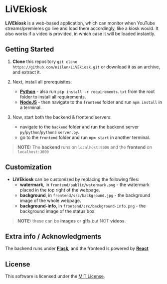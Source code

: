 # LiVEkiosk

**LiVEkiosk** is a web-based application, which can monitor when YouTube streams/premieres go live and load them accordingly, like a kiosk would.
It also works if a video is provided, in which case it will be loaded instantly.

## Getting Started

1. **Clone** this repository `git clone https://github.com/niilun/LiVEkiosk.git` or download it as an archive, and extract it.

2. Next, install all prerequisites:
    - [**Python**](https://www.python.org/downloads/) - also run `pip install -r requirements.txt` from the root folder to install all requirements.
    - [**NodeJS**](https://nodejs.org/) - then navigate to the `frontend` folder and run `npm install` in a terminal.

3. Now, start both the backend & frontend servers:
    - navigate to the `backend` folder and run the backend server `py`/`python`/`python3` `server.py`. 
    - go to the `frontend` folder and run `npm start` in another terminal.

> **NOTE:** The **backend** runs on `localhost:5000` and the **frontend** on `localhost:3000`

## Customization

- **LiVEkiosk** can be customized by replacing the following files:
    - **watermark**, in `frontend/public/watermark.png` - the watermark placed in the top right of the webpage.
    - **background**, in `frontend/src/background.jpg` - the background image of the whole webpage.
    - **background-info**, in `frontend/src/background-info.png` - the background image of the status box.

> **NOTE:** these can be **images** or **gifs** but NOT **videos**.

## Extra info / Acknowledgments

The backend runs under [**Flask**](https://flask.palletsprojects.com/en/stable/), and the frontend is powered by [**React**](https://react.dev/)

## License

This software is licensed under the [MIT License](https://en.wikipedia.org/wiki/MIT_License).
